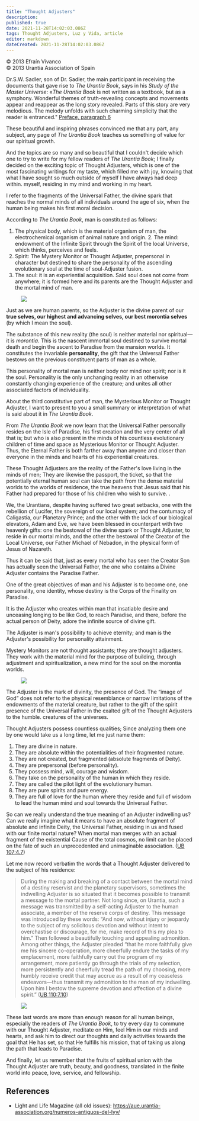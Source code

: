 ```yaml
---
title: "Thought Adjusters"
description: 
published: true
date: 2021-11-28T14:02:03.086Z
tags: Thought Adjusters, Luz y Vida, article
editor: markdown
dateCreated: 2021-11-28T14:02:03.086Z
---
```


<p class="v-card v-sheet theme--light gray lighten-3 px-2">© 2013 Efraín Vivanco<br>© 2013 Urantia Association of Spain</p>


Dr.S.W. Sadler, son of Dr. Sadler, the main participant in receiving the documents that gave rise to _The Urantia Book_, says in his _Study of the Master Universe_: «_The Urantia Book_ is not written as a textbook, but as a symphony. Wonderful themes of truth-revealing concepts and movements appear and reappear as the long story revealed. Parts of this story are very melodious. The melody unfolds with such charming simplicity that the reader is entranced." [Preface, paragraph 6](/en/article/William_S_Sadler_Jr/Study_of_the_Master_Universe/Foreword)

These beautiful and inspiring phrases convinced me that any part, any subject, any page of _The Urantia Book_ teaches us something of value for our spiritual growth.

And the topics are so many and so beautiful that I couldn't decide which one to try to write for my fellow readers of _The Urantia Book_; I finally decided on the exciting topic of Thought Adjusters, which is one of the most fascinating writings for my taste, which filled me with joy, knowing that what I have sought so much outside of myself I have always had deep within. myself, residing in my mind and working in my heart.

I refer to the fragments of the Universal Father, the divine spark that reaches the normal minds of all individuals around the age of six, when the human being makes his first moral decision.

According to _The Urantia Book_, man is constituted as follows:

1. The physical body, which is the material organism of man, the electrochemical organism of animal nature and origin. 2. The mind: endowment of the Infinite Spirit through the Spirit of the local Universe, which thinks, perceives and feels.
2. Spirit: The Mystery Monitor or Thought Adjuster, prepersonal in character but destined to share the personality of the ascending evolutionary soul at the time of soul-Adjuster fusion.
3. The soul: it is an experiential acquisition. Said soul does not come from anywhere; it is formed here and its parents are the Thought Adjuster and the mortal mind of man.

<figure id="Figure_1" class="image urantiapedia">
<img src="/image/article/Luz_y_Vida/LyV35/04.jpg">
</figure>

Just as we are human parents, so the Adjuster is the divine parent of our **true selves, our highest and advancing selves, our best morontia selves** (by which I mean the soul).

The substance of this new reality (the soul) is neither material nor spiritual—it is _morontia_. This is the nascent immortal soul destined to survive mortal death and begin the ascent to Paradise from the mansion worlds. It constitutes the invariable **personality**, the gift that the Universal Father bestows on the previous constituent parts of man as a whole.

This personality of mortal man is neither body nor mind nor spirit; nor is it the soul. Personality is the only unchanging reality in an otherwise constantly changing experience of the creature; and unites all other associated factors of individuality.

About the third constitutive part of man, the Mysterious Monitor or Thought Adjuster, I want to present to you a small summary or interpretation of what is said about it in _The Urantia Book_.

From _The Urantia Book_ we now learn that the Universal Father personally resides on the Isle of Paradise, his first creation and the very center of all that is; but who is also present in the minds of his countless evolutionary children of time and space as Mysterious Monitor or Thought Adjuster. Thus, the Eternal Father is both farther away than anyone and closer than everyone in the minds and hearts of his experiential creatures.

These Thought Adjusters are the reality of the Father's love living in the minds of men; They are likewise the passport, the ticket, so that the potentially eternal human soul can take the path from the dense material worlds to the worlds of residence, the true heavens that Jesus said that his Father had prepared for those of his children who wish to survive. .

We, the Urantians, despite having suffered two great setbacks, one with the rebellion of Lucifer, the sovereign of our local system; and the contumacy of Caligastia, our Planetary Prince; and the other with the lack of our biological elevators, Adam and Eve, we have been blessed in counterpart with two heavenly gifts: one the bestowal of the divine spark or Thought Adjuster, to reside in our mortal minds, and the other the bestowal of the Creator of the Local Universe, our Father Michael of Nebadon, in the physical form of Jesus of Nazareth.

Thus it can be said that, just as every mortal who has seen the Creator Son has actually seen the Universal Father, the one who contains a Divine Adjuster contains the Paradise Father.

One of the great objectives of man and his Adjuster is to become one, one personality, one identity, whose destiny is the Corps of the Finality on Paradise.

It is the Adjuster who creates within man that insatiable desire and unceasing longing to be like God, to reach Paradise, and there, before the actual person of Deity, adore the infinite source of divine gift.

The Adjuster is man's possibility to achieve eternity; and man is the Adjuster's possibility for personality attainment.

Mystery Monitors are not thought assistants; they are thought adjusters. They work with the material mind for the purpose of building, through adjustment and spiritualization, a new mind for the soul on the morontia worlds.

<figure id="Figure_2" class="image urantiapedia">
<img src="/image/article/Luz_y_Vida/LyV35/05.jpg">
</figure>

The Adjuster is the mark of divinity, the presence of God. The “image of God” does not refer to the physical resemblance or narrow limitations of the endowments of the material creature, but rather to the gift of the spirit presence of the Universal Father in the exalted gift of the Thought Adjusters to the humble. creatures of the universes.

Thought Adjusters possess countless qualities; Since analyzing them one by one would take us a long time, let me just name them:

1. They are divine in nature.
2. They are absolute within the potentialities of their fragmented nature.
3. They are not created, but fragmented (absolute fragments of Deity).
4. They are prepersonal (before personality).
5. They possess mind, will, courage and wisdom.
6. They take on the personality of the human in which they reside.
7. They are called the pilot light of the evolutionary human.
8. They are pure spirits and pure energy.
9. They are full of love for the human where they reside and full of wisdom to lead the human mind and soul towards the Universal Father.

So can we really understand the true meaning of an Adjuster indwelling us? Can we really imagine what it means to have an absolute fragment of absolute and infinite Deity, the Universal Father, residing in us and fused with our finite mortal nature? When mortal man merges with an actual fragment of the existential Cause of the total cosmos, no limit can be placed on the fate of such an unprecedented and unimaginable association. ([UB 107:4.7](/en/The_Urantia_Book/107#p4_7))

Let me now record verbatim the words that a Thought Adjuster delivered to the subject of his residence:

> During the making and breaking of a contact between the mortal mind of a destiny reservist and the planetary supervisors, sometimes the indwelling Adjuster is so situated that it becomes possible to transmit a message to the mortal partner. Not long since, on Urantia, such a message was transmitted by a self-acting Adjuster to the human associate, a member of the reserve corps of destiny. This message was introduced by these words: “And now, without injury or jeopardy to the subject of my solicitous devotion and without intent to overchastise or discourage, for me, make record of this my plea to him.” Then followed a beautifully touching and appealing admonition. Among other things, the Adjuster pleaded “that he more faithfully give me his sincere co-operation, more cheerfully endure the tasks of my emplacement, more faithfully carry out the program of my arrangement, more patiently go through the trials of my selection, more persistently and cheerfully tread the path of my choosing, more humbly receive credit that may accrue as a result of my ceaseless endeavors—thus transmit my admonition to the man of my indwelling. Upon him I bestow the supreme devotion and affection of a divine spirit.” ([UB 110:7.10](/en/The_Urantia_Book/110#p7_10))

<figure id="Figure_3" class="image urantiapedia">
<img src="/image/article/Luz_y_Vida/LyV35/06.jpg">
</figure>

These last words are more than enough reason for all human beings, especially the readers of _The Urantia Book_, to try every day to commune with our Thought Adjuster, meditate on Him, feel Him in our minds and hearts, and ask him to direct our thoughts and daily activities towards the goal that He has set, so that He fulfills his mission, that of taking us along the path that leads to Paradise.

And finally, let us remember that the fruits of spiritual union with the Thought Adjuster are truth, beauty, and goodness, translated in the finite world into peace, love, service, and fellowship.

## References

- Light and Life Magazine (all old issues): https://aue.urantia-association.org/numeros-antiguos-del-lyv/


